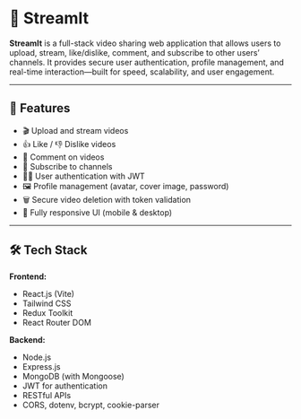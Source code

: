 # 🎥 StreamIt

**StreamIt** is a full-stack video sharing web application that allows users to upload, stream, like/dislike, comment, and subscribe to other users’ channels. It provides secure user authentication, profile management, and real-time interaction—built for speed, scalability, and user engagement.

---

## 🚀 Features

- 🎬 Upload and stream videos
- 👍 Like / 👎 Dislike videos
- 💬 Comment on videos
- 🔔 Subscribe to channels
- 🧑‍💻 User authentication with JWT
- 🖼️ Profile management (avatar, cover image, password)
- 🗑️ Secure video deletion with token validation
- 📱 Fully responsive UI (mobile & desktop)

---

## 🛠️ Tech Stack

**Frontend:**
- React.js (Vite)
- Tailwind CSS
- Redux Toolkit
- React Router DOM

**Backend:**
- Node.js
- Express.js
- MongoDB (with Mongoose)
- JWT for authentication
- RESTful APIs
- CORS, dotenv, bcrypt, cookie-parser
